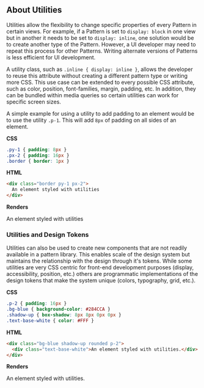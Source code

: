 ## About Utilities

Utilities allow the flexibility to change specific properties of every Pattern in certain views. For example, if a Pattern is set to `display: block` in one view but in another it needs to be set to `display: inline`, one solution would be to create another type of the Pattern. However, a UI developer may need to repeat this process for other Patterns. Writing alternate versions of Patterns is less efficient for UI development.

A utility class, such as `.inline { display: inline }`, allows the developer to reuse this attribute without creating a different pattern type or writing more CSS. This use case can be extended to every possible CSS attribute, such as color, position, font-families, margin, padding, etc. In addition, they can be bundled within media queries so certain utilities can work for specific screen sizes.

A simple example for using a utility to add padding to an element would be to use the utility `.p-1`. This will add `8px` of padding on all sides of an element.

**CSS**

```css
.py-1 { padding: 8px }
.px-2 { padding: 16px }
.border { border: 1px }
```

**HTML**

```html
<div class="border py-1 px-2">
  An element styled with utilities
</div>
```

**Renders**

<div class="border py-1 px-2">
  An element styled with utilities
</div>

### Utilities and Design Tokens

Utilities can also be used to create new components that are not readily available in a pattern library. This enables scale of the design system but maintains the relationship with the design through it's tokens. While some utilities are very CSS centric for front-end development purposes (display, accessibility, position, etc.) others are programmatic implementations of the design tokens that make the system unique (colors, typography, grid, etc.).

**CSS**

```css
.p-2 { padding: 16px }
.bg-blue { background-color: #284CCA }
.shadow-up { box-shadow: 8px 8px 0px 0px }
.text-base-white { color: #FFF }
```

**HTML**

```html
<div class="bg-blue shadow-up rounded p-2">
  <div class="text-base-white">An element styled with utilities.</div>
</div>
```

**Renders**

<div class="bg-blue shadow-up rounded p-2">
  <div class="text-base-white">An element styled with utilities.</div>
</div>